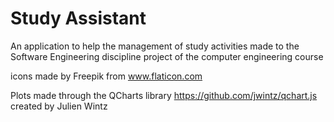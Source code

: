# Study Assistant
An application to help the management of study activities made to the Software Engineering discipline project of the computer engineering course

icons made by Freepik from www.flaticon.com 

Plots made through the QCharts library https://github.com/jwintz/qchart.js created by Julien Wintz

